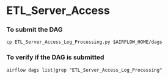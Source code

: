 # ETL_Server_Access

### To submit the DAG
`cp ETL_Server_Access_Log_Processing.py $AIRFLOW_HOME/dags`


### To verify if the DAG is submitted
`airflow dags list|grep "ETL_Server_Access_Log_Processing"`
